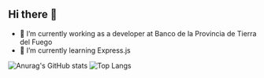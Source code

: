 ## Hi there 👋

- 🔭 I’m currently working as a developer at Banco de la Provincia de Tierra del Fuego
- 🌱 I’m currently learning Express.js

![Anurag's GitHub stats](https://github-readme-stats.vercel.app/api?username=o-agustinSilva&show_icons=true&theme=synthwave) ![Top Langs](https://github-readme-stats.vercel.app/api/top-langs/?username=o-agustinSilva&langs_count=8&theme=synthwave)
<!--
**o-agustinSilva/o-agustinSilva** is a ✨ _special_ ✨ repository because its `README.md` (this file) appears on your GitHub profile.

Here are some ideas to get you started:



- 👯 I’m looking to collaborate on ...
- 🤔 I’m looking for help with ...
- 💬 Ask me about ...
- 📫 How to reach me: ...
- 😄 Pronouns: ...
- ⚡ Fun fact: ...
-->
